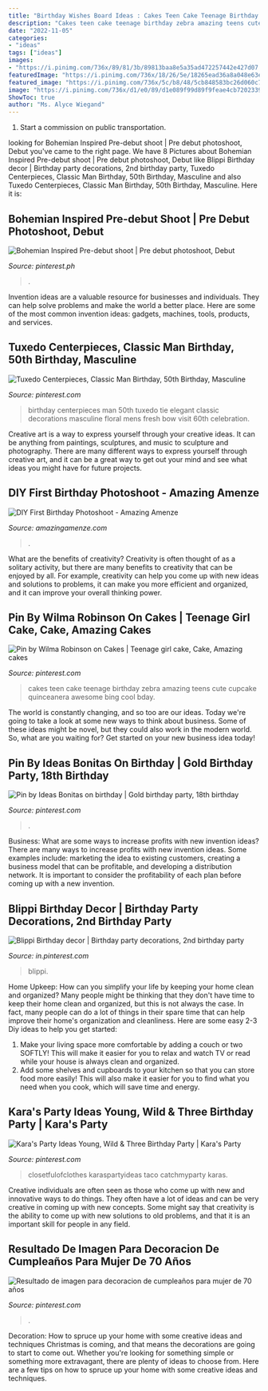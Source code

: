 ```yaml
---
title: "Birthday Wishes Board Ideas : Cakes Teen Cake Teenage Birthday Zebra Amazing Teens Cute Cupcake Quinceanera Awesome Bing Cool Bday"
description: "Cakes teen cake teenage birthday zebra amazing teens cute cupcake quinceanera awesome bing cool bday"
date: "2022-11-05"
categories:
- "ideas"
tags: ["ideas"]
images:
- "https://i.pinimg.com/736x/89/81/3b/89813baa8e5a35ad472257442e427d07.jpg"
featuredImage: "https://i.pinimg.com/736x/18/26/5e/18265ead36a8a048e63e3a1b8486ce3c.jpg"
featured_image: "https://i.pinimg.com/736x/5c/b8/48/5cb848583bc26d060c7fc93d51365986.jpg"
image: "https://i.pinimg.com/736x/d1/e0/89/d1e089f99d89f9feae4cb72023397aad--teen-cakes-girl-cakes.jpg"
ShowToc: true
author: "Ms. Alyce Wiegand"
---
```



1) Start a commission on public transportation.

	

		
looking for Bohemian Inspired Pre-debut shoot | Pre debut photoshoot, Debut you've came to the right page. We have 8 Pictures about Bohemian Inspired Pre-debut shoot | Pre debut photoshoot, Debut like Blippi Birthday decor | Birthday party decorations, 2nd birthday party, Tuxedo Centerpieces, Classic Man Birthday, 50th Birthday, Masculine and also Tuxedo Centerpieces, Classic Man Birthday, 50th Birthday, Masculine. Here it is:
		
    
## Bohemian Inspired Pre-debut Shoot | Pre Debut Photoshoot, Debut

<img loading=lazy src="https://i.pinimg.com/736x/88/0e/e6/880ee6eaa39d3cbdbbc548b785fe43e0--pre-debut-shoot-photoshoot.jpg" onerror="this.onerror=null;this.src='https://tse4.mm.bing.net/th?id=OIP.VZJqqDoR4APTUNNmhejp_AHaLH&amp;pid=15.1';" alt="Bohemian Inspired Pre-debut shoot | Pre debut photoshoot, Debut">

_Source: pinterest.ph_

>. 

	

Invention ideas are a valuable resource for businesses and individuals. They can help solve problems and make the world a better place. Here are some of the most common invention ideas: gadgets, machines, tools, products, and services.

    
## Tuxedo Centerpieces, Classic Man Birthday, 50th Birthday, Masculine

<img loading=lazy src="https://i.pinimg.com/736x/18/26/5e/18265ead36a8a048e63e3a1b8486ce3c.jpg" onerror="this.onerror=null;this.src='https://tse1.mm.bing.net/th?id=OIP.SH3t_7bHAo9uM9M4EB_E0gAAAA&amp;pid=15.1';" alt="Tuxedo Centerpieces, Classic Man Birthday, 50th Birthday, Masculine">

_Source: pinterest.com_

>birthday centerpieces man 50th tuxedo tie elegant classic decorations masculine floral mens fresh bow visit 60th celebration. 

	

Creative art is a way to express yourself through your creative ideas. It can be anything from paintings, sculptures, and music to sculpture and photography. There are many different ways to express yourself through creative art, and it can be a great way to get out your mind and see what ideas you might have for future projects.

    
## DIY First Birthday Photoshoot - Amazing Amenze

<img loading=lazy src="https://amazingamenze.com/wp-content/uploads/2020/04/first-birthday-photoshoot-300x400.jpg" onerror="this.onerror=null;this.src='https://tse4.mm.bing.net/th?id=OIP.dVmAyO6qQ_1eiQRG7qM8wwAAAA&amp;pid=15.1';" alt="DIY First Birthday Photoshoot - Amazing Amenze">

_Source: amazingamenze.com_

>. 

	

What are the benefits of creativity?
Creativity is often thought of as a solitary activity, but there are many benefits to creativity that can be enjoyed by all. For example, creativity can help you come up with new ideas and solutions to problems, it can make you more efficient and organized, and it can improve your overall thinking power.

    
## Pin By Wilma Robinson On Cakes | Teenage Girl Cake, Cake, Amazing Cakes

<img loading=lazy src="https://i.pinimg.com/736x/d1/e0/89/d1e089f99d89f9feae4cb72023397aad--teen-cakes-girl-cakes.jpg" onerror="this.onerror=null;this.src='https://tse3.mm.bing.net/th?id=OIP.p1LW4m856AvQbzUiQ8RFCwHaJ4&amp;pid=15.1';" alt="Pin by Wilma Robinson on Cakes | Teenage girl cake, Cake, Amazing cakes">

_Source: pinterest.com_

>cakes teen cake teenage birthday zebra amazing teens cute cupcake quinceanera awesome bing cool bday. 

	

The world is constantly changing, and so too are our ideas. Today we're going to take a look at some new ways to think about business. Some of these ideas might be novel, but they could also work in the modern world. So, what are you waiting for? Get started on your new business idea today!

    
## Pin By Ideas Bonitas On Birthday | Gold Birthday Party, 18th Birthday

<img loading=lazy src="https://i.pinimg.com/736x/5c/b8/48/5cb848583bc26d060c7fc93d51365986.jpg" onerror="this.onerror=null;this.src='https://tse2.mm.bing.net/th?id=OIP.kC9rEmSQNfFXR45HBOygGAHaKI&amp;pid=15.1';" alt="Pin by Ideas Bonitas on birthday | Gold birthday party, 18th birthday">

_Source: pinterest.com_

>. 

	

Business: What are some ways to increase profits with new invention ideas?
There are many ways to increase profits with new invention ideas. Some examples include: marketing the idea to existing customers, creating a business model that can be profitable, and developing a distribution network. It is important to consider the profitability of each plan before coming up with a new invention.

    
## Blippi Birthday Decor | Birthday Party Decorations, 2nd Birthday Party

<img loading=lazy src="https://i.pinimg.com/736x/72/98/cd/7298cdeed81444ec1420f470d284b6b2.jpg" onerror="this.onerror=null;this.src='https://tse1.mm.bing.net/th?id=OIP.BI_IUQQLb7FeEhHLfplpswHaJ3&amp;pid=15.1';" alt="Blippi Birthday decor | Birthday party decorations, 2nd birthday party">

_Source: in.pinterest.com_

>blippi. 

	

Home Upkeep: How can you simplify your life by keeping your home clean and organized?
Many people might be thinking that they don't have time to keep their home clean and organized, but this is not always the case. In fact, many people can do a lot of things in their spare time that can help improve their home's organization and cleanliness. Here are some easy 2-3 Diy ideas to help you get started: 
1. Make your living space more comfortable by adding a couch or two SOFTLY! This will make it easier for you to relax and watch TV or read while your house is always clean and organized. 
2. Add some shelves and cupboards to your kitchen so that you can store food more easily! This will also make it easier for you to find what you need when you cook, which will save time and energy. 

    
## Kara&#039;s Party Ideas Young, Wild &amp; Three Birthday Party | Kara&#039;s Party

<img loading=lazy src="https://i.pinimg.com/736x/89/81/3b/89813baa8e5a35ad472257442e427d07.jpg" onerror="this.onerror=null;this.src='https://tse3.mm.bing.net/th?id=OIP.sAN5GrGfcSfmXHeY8IJarQHaLH&amp;pid=15.1';" alt="Kara&#039;s Party Ideas Young, Wild &amp; Three Birthday Party | Kara&#039;s Party">

_Source: pinterest.com_

>closetfulofclothes karaspartyideas taco catchmyparty karas. 

	

Creative individuals are often seen as those who come up with new and innovative ways to do things. They often have a lot of ideas and can be very creative in coming up with new concepts. Some might say that creativity is the ability to come up with new solutions to old problems, and that it is an important skill for people in any field.

    
## Resultado De Imagen Para Decoracion De Cumpleaños Para Mujer De 70 Años

<img loading=lazy src="https://i.pinimg.com/736x/9c/19/53/9c1953bd3e6fe3503ce48fc406aac829.jpg" onerror="this.onerror=null;this.src='https://tse4.mm.bing.net/th?id=OIP.NzB2c6sFSuSU5_3slG8NHAHaLH&amp;pid=15.1';" alt="Resultado de imagen para decoracion de cumpleaños para mujer de 70 años">

_Source: pinterest.com_

>. 

	

Decoration: How to spruce up your home with some creative ideas and techniques
Christmas is coming, and that means the decorations are going to start to come out. Whether you're looking for something simple or something more extravagant, there are plenty of ideas to choose from. Here are a few tips on how to spruce up your home with some creative ideas and techniques.

